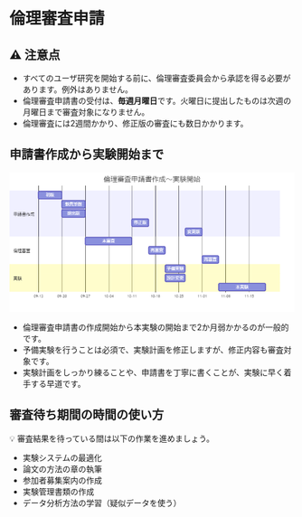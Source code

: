 # 倫理審査申請

## :warning: 注意点

- すべてのユーザ研究を開始する前に、倫理審査委員会から承認を得る必要があります。例外はありません。
- 倫理審査申請書の受付は、**毎週月曜日**です。火曜日に提出したものは次週の月曜日まで審査対象になりません。
- 倫理審査には2週間かかり、修正版の審査にも数日かかります。

## 申請書作成から実験開始まで

![](ethics-timeline.png)

- 倫理審査申請書の作成開始から本実験の開始まで2か月弱かかるのが一般的です。
- 予備実験を行うことは必須で、実験計画を修正しますが、修正内容も審査対象です。
- 実験計画をしっかり練ることや、申請書を丁寧に書くことが、実験に早く着手する早道です。

## 審査待ち期間の時間の使い方

:bulb: 審査結果を待っている間は以下の作業を進めましょう。

- 実験システムの最適化
- 論文の方法の章の執筆
- 参加者募集案内の作成
- 実験管理書類の作成
- データ分析方法の学習（疑似データを使う）
